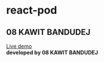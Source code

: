 # react-pod
## 08 KAWIT BANDUDEJ

[Live demo](https://tot-todo-9229u.web.app/)
<br />
**developed by 08 KAWIT BANDUDEJ**
